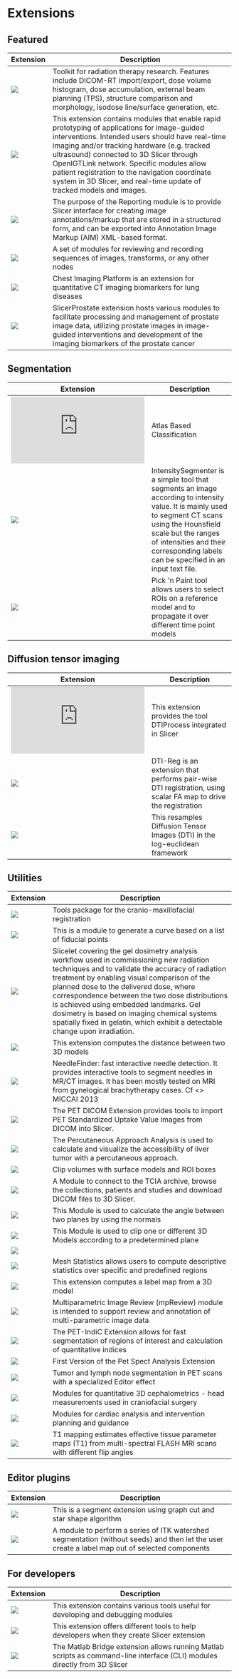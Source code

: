 # Extensions
## Featured
| Extension | Description |
|-----------|-------------|
|[![](http://www.slicer.org/slicerWiki/images/2/29/SlicerRT_Logo_3.0_128x128.png)](http://www.slicerrt.org) | Toolkit for radiation therapy research. Features include DICOM-RT import/export, dose volume histogram, dose accumulation, external beam planning (TPS), structure comparison and morphology, isodose line/surface generation, etc.
|[![](http://www.slicer.org/slicerWiki/images/2/2b/SlicerIGTLogo.png)](http://www.slicerigt.org) | This extension contains modules that enable rapid prototyping of applications for image-guided interventions. Intended users should have real-time imaging and/or tracking hardware (e.g. tracked ultrasound) connected to 3D Slicer through OpenIGTLink network. Specific modules allow patient registration to the navigation coordinate system in 3D Slicer, and real-time update of tracked models and images.
|[![](http://wiki.slicer.org/slicerWiki/images/3/31/ReportingLogo.png)](http://wiki.slicer.org/slicerWiki/index.php/Documentation/4.2/Extensions/Reporting) | The purpose of the Reporting module is to provide Slicer interface for creating image annotations/markup that are stored in a structured form, and can be exported into Annotation Image Markup (AIM) XML-based format.
|[![](http://www.slicer.org/slicerWiki/images/4/4d/SequencesLogo.png)](http://www.slicer.org/slicerWiki/index.php/Documentation/Nightly/Extensions/Sequences) | A set of modules for reviewing and recording sequences of images, transforms, or any other nodes
|[![](logo-chest-imaging-platform.png)](http://www.chestimagingplatform.org/) | Chest Imaging Platform is an extension for quantitative CT imaging biomarkers for lung diseases
|[![](logo-slicer-prostate.png)](http://wiki.slicer.org/slicerWiki/index.php/Documentation/4.5/Extensions/SlicerProstate)|SlicerProstate extension hosts various modules to facilitate processing and management of prostate image data, utilizing prostate images in image-guided interventions and development of the imaging biomarkers of the prostate cancer

## Segmentation
| Extension | Description |
|-----------|-------------|
|[![](http://www.nitrc.org/project/screenshot.php?group_id=297&screenshot_id=573)](http://www.nitrc.org/projects/abc) | Atlas Based Classification
|[![](http://wiki.slicer.org/slicerWiki/images/f/f6/IntensitySegmenterIcon.png)](http://wiki.slicer.org/slicerWiki/index.php/Documentation/4.5/Extensions/IntensitySegmenter) | IntensitySegmenter is a simple tool that segments an image according to intensity value. It is mainly used to segment CT scans using the Hounsfield scale but the ranges of intensities and their corresponding labels can be specified in an input text file.
|[![](logo-pick-and-paint.png)](http://wiki.slicer.org/slicerWiki/index.php/Documentation/4.5/Extensions/PickAndPaint) | Pick 'n Paint tool allows users to select ROIs on a reference model and to propagate it over different time point models

## Diffusion tensor imaging
| Extension | Description |
|-----------|-------------|
|[![](http://www.nitrc.org/project/screenshot.php?group_id=312&screenshot_id=771)](http://wiki.slicer.org/slicerWiki/index.php/Documentation/4.5/Extensions/DTIProcess) | This extension provides the tool DTIProcess integrated in Slicer
|[![](logo-dti-reg.png)](http://wiki.slicer.org/slicerWiki/index.php/Documentation/4.5/Extensions/DTI-Reg) | DTI-Reg is an extension that performs pair-wise DTI registration, using scalar FA map to drive the registration
|[![](logo-resample-dti-log-euclidean.png)](http://wiki.slicer.org/slicerWiki/index.php/Documentation/4.5/Extensions/ResampleDTIlogEuclidean) |This resamples Diffusion Tensor Images (DTI) in the log-euclidean framework

## Utilities
| Extension | Description |
|-----------|-------------|
|[![](http://www.slicer.org/slicerWiki/images/b/bc/BaselineFollowupSCANRegisteredCMFreg2.png)](http://www.slicer.org/slicerWiki/index.php/Documentation/4.4/Extensions/CMFreg) | Tools package for the cranio-maxillofacial registration
|[![](http://www.slicer.org/slicerWiki/images/b/b7/CurveMakerIcon.png)](http://wiki.slicer.org/slicerWiki/index.php/Documentation/4.5/Extensions/CurveMaker) | This is a module to generate a curve based on a list of fiducial points
|[![](http://www.slicer.org/slicerWiki/images/f/f1/GelDosimetry_Logo_128x128.png)](http://wiki.slicer.org/slicerWiki/index.php/Documentation/4.5/Modules/GelDosimetry) | Slicelet covering the gel dosimetry analysis workflow used in commissioning new radiation techniques and to validate the accuracy of radiation treatment by enabling visual comparison of the planned dose to the delivered dose, where correspondence between the two dose distributions is achieved using embedded landmarks. Gel dosimetry is based on imaging chemical systems spatially fixed in gelatin, which exhibit a detectable change upon irradiation.
|[![](http://slicer.org/slicerWiki/images/4/43/Slicer4ExtensionModelToModelDistance.png)](http://wiki.slicer.org/slicerWiki/index.php/Documentation/4.5/Extensions/ModelToModelDistance) | This extension computes the distance between two 3D models
|[![](https://raw.github.com/gpernelle/NeedleFinder/master/NeedleFinder.png)](http://wiki.slicer.org/slicerWiki/index.php/Documentation/4.5/Extensions/NeedleFinder) | NeedleFinder: fast interactive needle detection. It provides interactive tools to segment needles in MR/CT images. It has been mostly tested on MRI from gynelogical brachytherapy cases. Cf <<Validation of Catheter Segmentation for MR-Guided Gynecologic Cancer Brachytherapy.>> MICCAI 2013
|[![](http://www.slicer.org/slicerWiki/images/a/ac/PAAlogo-small.png)](http://wiki.slicer.org/slicerWiki/index.php/Documentation/4.5/Extensions/PETDICOM) | The PET DICOM Extension provides tools to import PET Standardized Uptake Value images from DICOM into Slicer.
|[![](https://raw.githubusercontent.com/QIICR/Slicer-PETDICOMExtension/master/PETDICOMExtension.png)](http://wiki.slicer.org/slicerWiki/index.php/Documentation/4.5/Extensions/PercutaneousApproachAnalysis) | The Percutaneous Approach Analysis is used to calculate and visualize the accessibility of liver tumor with a percutaneous approach.
|[![](http://www.slicer.org/slicerWiki/images/c/c2/VolumeClipLogo.png)](http://wiki.slicer.org/slicerWiki/index.php/Documentation/4.5/Extensions/VolumeClip) | Clip volumes with surface models and ROI boxes
|[![](http://wiki.slicer.org/slicerWiki/images/9/92/TCIABrowser_logo.png)](http://www.slicer.org/slicerWiki/index.php?title=Documentation/Nightly/Extensions/TCIABrowser) | A Module to connect to the TCIA archive, browse the collections, patients and studies and download DICOM files to 3D Slicer.
|[![](logo-angle-planes.png)](http://wiki.slicer.org/slicerWiki/index.php/Documentation/4.5/Extensions/AnglePlanes) | This Module is used to calculate the angle between two planes by using the normals
|[![](logo-easy-clip.png)](http://wiki.slicer.org/slicerWiki/index.php/Documentation/4.5/Extensions/EasyClip) | This Module is used to clip one or different 3D Models according to a predetermined plane
|[![](logo-margin-calculator.png)](http://wiki.slicer.org/slicerWiki/index.php/Documentation/4.5/Extensions/MarginCalculator) | 
|[![](logo-mesh-statistics.png)](http://wiki.slicer.org/slicerWiki/index.php/Documentation/4.5/Extensions/MeshStatistics) | Mesh Statistics allows users to compute descriptive statistics over specific and predefined regions
|[![](logo-mesh-to-labelmap.png)](http://wiki.slicer.org/slicerWiki/index.php/Documentation/4.5/Extensions/MeshToLabelMap) | This extension computes a label map from a 3D model
|[![](logo-mp-review.png)](http://wiki.slicer.org/slicerWiki/index.php/Documentation/4.5/Extensions/mpReview) | Multiparametric Image Review (mpReview) module is intended to support review and annotation of multi-parametric image data
|[![](logo-pet-indi-c.png)](http://wiki.slicer.org/slicerWiki/index.php/Documentation/4.5/Extensions/PET-IndiC) | The PET-IndiC Extension allows for fast segmentation of regions of interest and calculation of quantitative indices
|[![](logo-pet-spect-analysis.png)](http://gti-fing.github.io/SlicerPetSpectAnalysis/) | First Version of the Pet Spect Analysis Extension
|[![](logo-pet-tumor-segmentation.png)](http://wiki.slicer.org/slicerWiki/index.php/Documentation/4.5/Extensions/PETTumorSegmentation) | Tumor and lymph node segmentation in PET scans with a specialized Editor effect
|[![](logo-q3dc.png)](http://wiki.slicer.org/slicerWiki/index.php/Documentation/4.5/Extensions/Q3DC) |Modules for quantitative 3D cephalometrics - head measurements used in craniofacial surgery
|[![](logo-slicer-heart.png)](http://wiki.slicer.org/slicerWiki/index.php/Documentation/4.5/Extensions/SlicerHeart)|Modules for cardiac analysis and intervention planning and guidance
|[![](http://slicer.org/slicerWiki/images/3/32/T1_Mapping_Logo_Resized.png)](http://wiki.slicer.org/slicerWiki/index.php/Documentation/4.5/Extensions/T1Mapping)|T1 mapping estimates effective tissue parameter maps (T1) from multi-spectral FLASH MRI scans with different flip angles

## Editor plugins
| Extension | Description |
|-----------|-------------|
|[![](logo-graph-cut-segment.png)](http://publish.uwo.ca/~dchen285/GraphCutSegment/GraphCutSegment.html) | This is a segment extension using graph cut and star shape algorithm
|[![](http://www.slicer.org/slicerWiki/images/5/5b/Slicer-Wasp.png)](https://github.com/Tomnl/Slicer-Wasp)|A module to perform a series of ITK watershed segmentation (without seeds) and then let the user create a label map out of selected components

## For developers
| Extension | Description |
|-----------|-------------|
|[![](logo-debugging-tools.png)](http://wiki.slicer.org/slicerWiki/index.php/Documentation/4.5/Extensions/DebuggingTools) | This extension contains various tools useful for developing and debugging modules
|[![](logo-developer-tools-for-extensions.png)](http://wiki.slicer.org/slicerWiki/index.php/Documentation/4.5/Extensions/DeveloperToolsForExtensions) | This extension offers different tools to help developers when they create Slicer extension
|[![](http://www.slicer.org/slicerWiki/images/e/e8/MatlabBridgeLogo.png)](http://wiki.slicer.org/slicerWiki/index.php/Documentation/4.5/Extensions/MatlabBridge) | The Matlab Bridge extension allows running Matlab scripts as command-line interface (CLI) modules directly from 3D Slicer 


